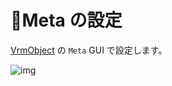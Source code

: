 # 🚧Meta の設定

[VrmObject](/univrm1/vrm1_tutorial/vrm_object) の `Meta` GUI で設定します。

![img](/images/vrm10/tutorial/vrm_meta_settings.jpg)
